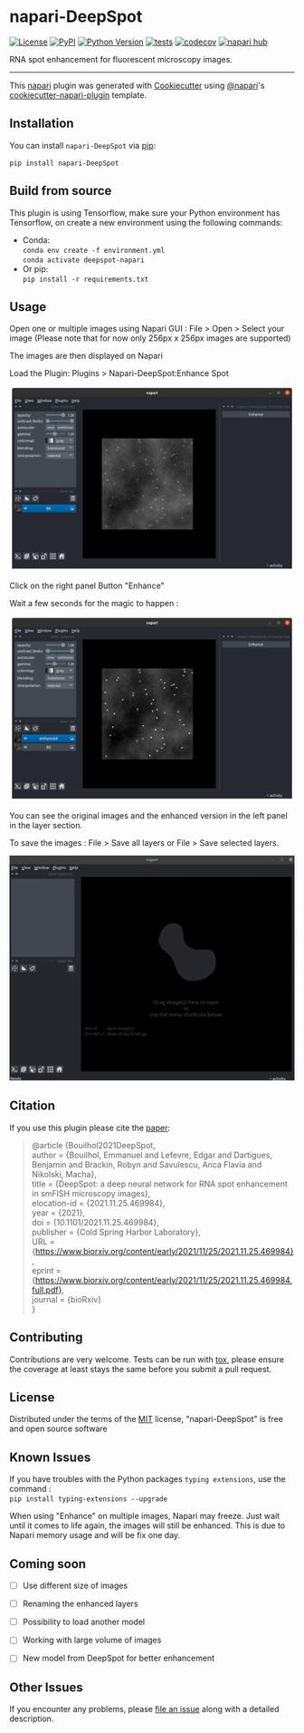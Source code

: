 # napari-DeepSpot

[![License](https://img.shields.io/pypi/l/napari-DeepSpot.svg?color=green)](https://github.com/ebouilhol/napari-DeepSpot/raw/main/LICENSE)
[![PyPI](https://img.shields.io/pypi/v/napari-DeepSpot.svg?color=green)](https://pypi.org/project/napari-DeepSpot)
[![Python Version](https://img.shields.io/pypi/pyversions/napari-DeepSpot.svg?color=green)](https://python.org)
[![tests](https://github.com/ebouilhol/napari-DeepSpot/workflows/tests/badge.svg)](https://github.com/ebouilhol/napari-DeepSpot/actions)
[![codecov](https://codecov.io/gh/ebouilhol/napari-DeepSpot/branch/main/graph/badge.svg)](https://codecov.io/gh/ebouilhol/napari-DeepSpot)
[![napari hub](https://img.shields.io/endpoint?url=https://api.napari-hub.org/shields/napari-DeepSpot)](https://napari-hub.org/plugins/napari-DeepSpot)

RNA spot enhancement for fluorescent microscopy images.

----------------------------------

This [napari] plugin was generated with [Cookiecutter] using [@napari]'s [cookiecutter-napari-plugin] template.

<!--
Don't miss the full getting started guide to set up your new package:
https://github.com/napari/cookiecutter-napari-plugin#getting-started

and review the napari docs for plugin developers:
https://napari.org/docs/plugins/index.html
-->

## Installation

You can install `napari-DeepSpot` via [pip]:

    pip install napari-DeepSpot

## Build from source

This plugin is using Tensorflow, make sure your Python environment has Tensorflow, on create a new environment using the following commands:
* Conda:  
`conda env create -f environment.yml`  
`conda activate deepspot-napari`
* Or pip:   
`pip install -r requirements.txt`

## Usage

Open one or multiple images using Napari GUI : 
File > Open > Select your image
(Please note that for now only 256px x 256px images are supported)

The images are then displayed on Napari

Load the Plugin:
Plugins > Napari-DeepSpot:Enhance Spot

![Usage](./image/napari.png)

Click on the right panel Button "Enhance"

Wait a few seconds for the magic to happen :

![Usage](./image/napari_enhance.png)

You can see the original images and the enhanced version in the left panel in the layer section.

To save the images : File > Save all layers or File > Save selected layers.


![Usage](./image/napari_video.gif)



## Citation
If you use this plugin please cite the [paper](https://www.biorxiv.org/content/10.1101/2021.11.25.469984v1):

>@article {Bouilhol2021DeepSpot,  
>	 author = {Bouilhol, Emmanuel and Lefevre, Edgar and Dartigues, Benjamin and Brackin, Robyn and Savulescu, Anca Flavia and Nikolski, Macha},  
>	 title = {DeepSpot: a deep neural network for RNA spot enhancement in smFISH microscopy images},  
>	 elocation-id = {2021.11.25.469984},  
>	 year = {2021},  
>	 doi = {10.1101/2021.11.25.469984},  
>	 publisher = {Cold Spring Harbor Laboratory},  
>	 URL = {https://www.biorxiv.org/content/early/2021/11/25/2021.11.25.469984},  
>	 eprint = {https://www.biorxiv.org/content/early/2021/11/25/2021.11.25.469984.full.pdf},  
>	 journal = {bioRxiv}  
>}  

## Contributing

Contributions are very welcome. Tests can be run with [tox], please ensure
the coverage at least stays the same before you submit a pull request.

## License

Distributed under the terms of the [MIT] license,
"napari-DeepSpot" is free and open source software

## Known Issues

If you have troubles with the Python packages `typing extensions`, use the command :  
`pip install typing-extensions --upgrade`  

When using "Enhance" on multiple images, Napari may freeze. Just wait until it comes to life again, the images will still be enhanced. This is due to Napari memory usage and will be fix one day.

## Coming soon 

- [ ] Use different size of images
- [ ] Renaming the enhanced layers
- [ ] Possibility to load another model
- [ ] Working with large volume of images
- [ ] New model from DeepSpot for better enhancement


## Other Issues

If you encounter any problems, please [file an issue] along with a detailed description.

[napari]: https://github.com/napari/napari
[Cookiecutter]: https://github.com/audreyr/cookiecutter
[@napari]: https://github.com/napari
[MIT]: http://opensource.org/licenses/MIT
[BSD-3]: http://opensource.org/licenses/BSD-3-Clause
[GNU GPL v3.0]: http://www.gnu.org/licenses/gpl-3.0.txt
[GNU LGPL v3.0]: http://www.gnu.org/licenses/lgpl-3.0.txt
[Apache Software License 2.0]: http://www.apache.org/licenses/LICENSE-2.0
[Mozilla Public License 2.0]: https://www.mozilla.org/media/MPL/2.0/index.txt
[cookiecutter-napari-plugin]: https://github.com/napari/cookiecutter-napari-plugin

[file an issue]: https://github.com/ebouilhol/napari-DeepSpot/issues

[napari]: https://github.com/napari/napari
[tox]: https://tox.readthedocs.io/en/latest/
[pip]: https://pypi.org/project/pip/
[PyPI]: https://pypi.org/

